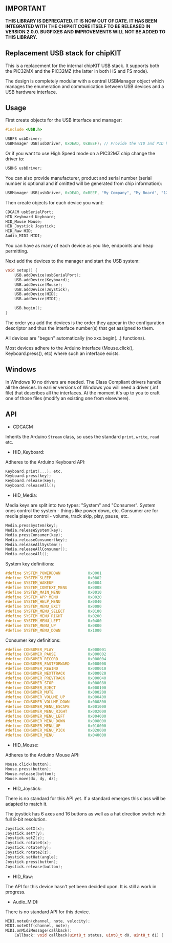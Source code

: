 IMPORTANT
---------

**THIS LIBRARY IS DEPRECATED. IT IS NOW OUT OF DATE. IT HAS BEEN INTEGRATED WITH THE CHIPKIT CORE ITSELF TO BE RELEASED IN VERSION 2.0.0. BUGFIXES AND IMPROVEMENTS WILL NOT BE ADDED TO THIS LIBRARY.**




Replacement USB stack for chipKIT
--------------------------------

This is a replacement for the internal chipKIT USB stack. It supports
both the PIC32MX and the PIC32MZ (the latter in both HS and FS mode).

The design is completely modular with a central USBManager object which
manages the enumeration and communication between USB devices and a
USB hardware interface.

Usage
-----

First create objects for the USB interface and manager:

```C++
#include <USB.h>

USBFS usbDriver;
USBManager USB(usbDriver, 0xDEAD, 0xBEEF); // Provide the VID and PID here
```

Or if you want to use High Speed mode on a PIC32MZ chip change the driver to:

```C++
USBHS usbDriver;
```

You can also provide manufacturer, product and serial number (serial number is
optional and if omitted will be generated from chip information):

```C++
USBManager USB(usbDriver, 0xDEAD, 0xBEEF, "My Company", "My Board", "12345ABCXYZ"); 
```

Then create objects for each device you want:

```C++
CDCACM usbSerialPort;
HID_Keyboard Keyboard;
HID_Mouse Mouse;
HID_Joystick Joystick;
HID_Raw HID;
Audio_MIDI MIDI;
```

You can have as many of each device as you like, endpoints and heap permitting.

Next add the devices to the manager and start the USB system:

```C++
void setup() {
    USB.addDevice(usbSerialPort);
    USB.addDevice(Keyboard);
    USB.addDevice(Mouse);
    USB.addDevice(Joystick);
    USB.addDevice(HID);
    USB.addDevice(MIDI);

    USB.begin();
}
```

The order you add the devices is the order they appear in the configuration descriptor and thus the interface number(s) that get
assigned to them.

All devices are "begun" automatically (no xxx.begin(...) functions).

Most devices adhere to the Arduino interface (Mouse.click(), Keyboard.press(), etc) where such an interface exists.

Windows
-------

In Windows 10 no drivers are needed. The Class Compliant drivers handle all the devices. In earlier versions of Windows you will need a
driver (.inf file) that describes all the interfaces. At the moment it's up to you to craft one of those files (modify an existing
one from elsewhere).

API
---

* CDCACM

Inherits the Arduino `Stream` class, so uses the standard `print`, `write`, `read` etc.

* HID\_Keyboard:

Adheres to the Arduino Keyboard API:


```C++
Keyboard.print(...); etc,
Keyboard.press(key);
Keyboard.release(key);
Keyboard.releaseAll();
```

* HID\_Media:

Media keys are split into two types: "System" and "Consumer". System ones control the
system - things like power down, etc. Consumer are for media player control - volume,
track skip, play, pause, etc.

```C++
Media.pressSystem(key);
Media.releaseSystem(key);
Media.pressConsumer(key);
Media.releaseConsumer(key);
Media.releaseAllSystem();
Media.releaseAllConsumer();
Media.releaseAll();
```

System key definitions:

```C++
#define SYSTEM_POWERDOWN            0x0001
#define SYSTEM_SLEEP                0x0002
#define SYSTEM_WAKEUP               0x0004
#define SYSTEM_CONTEXT_MENU         0x0008
#define SYSTEM_MAIN_MENU            0x0010
#define SYSTEM_APP_MENU             0x0020
#define SYSTEM_HELP_MENU            0x0040
#define SYSTEM_MENU_EXIT            0x0080
#define SYSTEM_MENU_SELECT          0x0100
#define SYSTEM_MENU_RIGHT           0x0200
#define SYSTEM_MENU_LEFT            0x0400
#define SYSTEM_MENU_UP              0x0800
#define SYSTEM_MENU_DOWN            0x1000
```

Consumer key definitions:

```C++
#define CONSUMER_PLAY               0x000001
#define CONSUMER_PAUSE              0x000002
#define CONSUMER_RECORD             0x000004
#define CONSUMER_FASTFORWARD        0x000008
#define CONSUMER_REWIND             0x000010
#define CONSUMER_NEXTTRACK          0x000020
#define CONSUMER_PREVTRACK          0x000040
#define CONSUMER_STOP               0x000080
#define CONSUMER_EJECT              0x000100
#define CONSUMER_MUTE               0x000200
#define CONSUMER_VOLUME_UP          0x000400
#define CONSUMER_VOLUME_DOWN        0x000800
#define CONSUMER_MENU_ESCAPE        0x001000
#define CONSUMER_MENU_RIGHT         0x002000
#define CONSUMER_MENU_LEFT          0x004000
#define CONSUMER_MENU_DOWN          0x008000
#define CONSUMER_MENU_UP            0x010000
#define CONSUMER_MENU_PICK          0x020000
#define CONSUMER_MENU               0x040000
```

* HID\_Mouse:

Adheres to the Arduino Mouse API:

```C++
Mouse.click(button);
Mouse.press(button);
Mouse.release(button);
Mouse.move(dx, dy, dz);
```

* HID\_Joystick:

There is no standard for this API yet. If a standard emerges this class will
be adapted to match it.

The joystick has 6 axes and 16 buttons as well as a hat direction switch with
full 8-bit resolution.

```C++
Joystick.setX(x);
Joystick.setY(y);
Joystick.setZ(z);
Joystick.rotateX(x);
Joystick.rotateY(y);
Joystick.rotateZ(z);
Joystick.setHat(angle);
Joystick.press(button);
Joystick.release(button);
```

* HID\_Raw:

The API for this device hasn't yet been decided upon. It is still a work in progress.

* Audio\_MIDI:

There is no standard API for this device.

```C++
MIDI.noteOn(channel, note, velocity);
MIDI.noteOff(channel, note);
MIDI.onMidiMessage(callback):
    Callback: void callback(uint8_t status, uint8_t d0, uint8_t d1) { ... }
```
